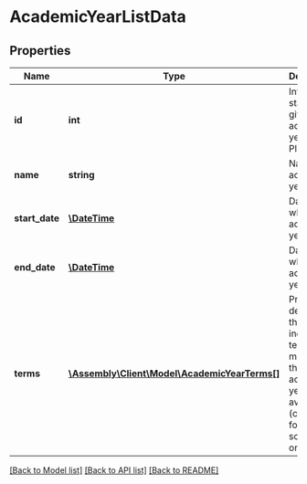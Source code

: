 # AcademicYearListData

## Properties
Name | Type | Description | Notes
------------ | ------------- | ------------- | -------------
**id** | **int** | Internal stable ID given to academic year on Platform | [optional] 
**name** | **string** | Name of academic year | [optional] 
**start_date** | [**\DateTime**](\DateTime.md) | Date on which academic year starts | [optional] 
**end_date** | [**\DateTime**](\DateTime.md) | Date on which academic year ends | [optional] 
**terms** | [**\Assembly\Client\Model\AcademicYearTerms[]**](AcademicYearTerms.md) | Provides details of the individual terms that make up the academic year where available (currently for SIMS schools only) | [optional] 

[[Back to Model list]](../README.md#documentation-for-models) [[Back to API list]](../README.md#documentation-for-api-endpoints) [[Back to README]](../README.md)


